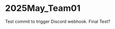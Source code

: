 <!-- Webhook test: commit 08 -->
<!-- Webhook test: May 9 -->
# 2025May_Team01
Test commit to trigger Discord webhook.
Final Test?
